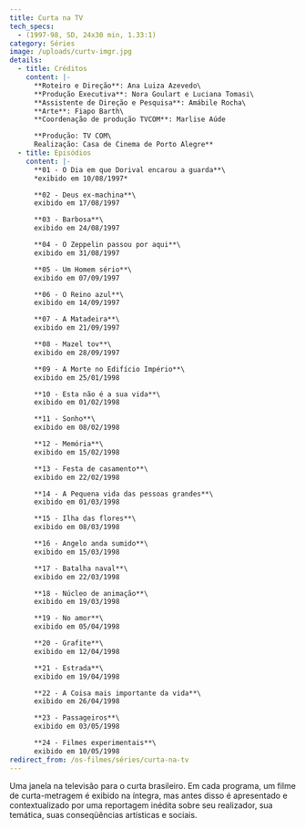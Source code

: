 ```yaml
---
title: Curta na TV
tech_specs:
  - (1997-98, SD, 24x30 min, 1.33:1)
category: Séries
image: /uploads/curtv-imgr.jpg
details:
  - title: Créditos
    content: |-
      **Roteiro e Direção**: Ana Luiza Azevedo\
      **Produção Executiva**: Nora Goulart e Luciana Tomasi\
      **Assistente de Direção e Pesquisa**: Amábile Rocha\
      **Arte**: Fiapo Barth\
      **Coordenação de produção TVCOM**: Marlise Aúde

      **Produção: TV COM\
      Realização: Casa de Cinema de Porto Alegre**
  - title: Episódios
    content: |-
      **01 - O Dia em que Dorival encarou a guarda**\
      *exibido em 10/08/1997*

      **02 - Deus ex-machina**\
      exibido em 17/08/1997

      **03 - Barbosa**\
      exibido em 24/08/1997

      **04 - O Zeppelin passou por aqui**\
      exibido em 31/08/1997

      **05 - Um Homem sério**\
      exibido em 07/09/1997 

      **06 - O Reino azul**\
      exibido em 14/09/1997

      **07 - A Matadeira**\
      exibido em 21/09/1997

      **08 - Mazel tov**\
      exibido em 28/09/1997

      **09 - A Morte no Edifício Império**\
      exibido em 25/01/1998

      **10 - Esta não é a sua vida**\
      exibido em 01/02/1998

      **11 - Sonho**\
      exibido em 08/02/1998

      **12 - Memória**\
      exibido em 15/02/1998

      **13 - Festa de casamento**\
      exibido em 22/02/1998

      **14 - A Pequena vida das pessoas grandes**\
      exibido em 01/03/1998

      **15 - Ilha das flores**\
      exibido em 08/03/1998

      **16 - Angelo anda sumido**\
      exibido em 15/03/1998

      **17 - Batalha naval**\
      exibido em 22/03/1998

      **18 - Núcleo de animação**\
      exibido em 19/03/1998

      **19 - No amor**\
      exibido em 05/04/1998

      **20 - Grafite**\
      exibido em 12/04/1998

      **21 - Estrada**\
      exibido em 19/04/1998

      **22 - A Coisa mais importante da vida**\
      exibido em 26/04/1998

      **23 - Passageiros**\
      exibido em 03/05/1998

      **24 - Filmes experimentais**\
      exibido em 10/05/1998
redirect_from: /os-filmes/séries/curta-na-tv
---
```

Uma janela na televisão para o curta brasileiro. Em cada programa, um filme de curta-metragem é exibido na íntegra, mas antes disso é apresentado e contextualizado por uma reportagem inédita sobre seu realizador, sua temática, suas conseqüências artísticas e sociais.